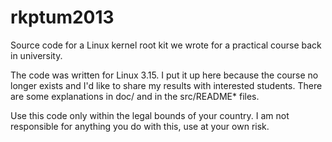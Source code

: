 # rkptum2013
Source code for a Linux kernel root kit we wrote for a practical course back in university.

The code was written for Linux 3.15. I put it up here because the course no longer exists and I'd like to share my results with interested students.
There are some explanations in doc/ and in the src/README* files. 

Use this code only within the legal bounds of your country. I am not responsible for anything you do with this, use at your own risk.
